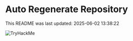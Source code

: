 # Auto Regenerate Repository

This README was last updated: 2025-06-02 13:38:22

 ![TryHackMe](https://tryhackme.com/badge/533634)